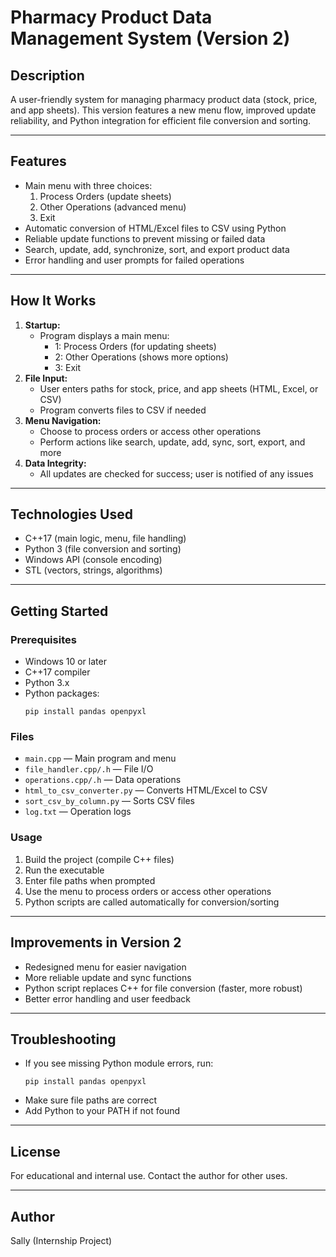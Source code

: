 # Pharmacy Product Data Management System (Version 2)

## Description

A user-friendly system for managing pharmacy product data (stock, price, and app sheets). This version features a new menu flow, improved update reliability, and Python integration for efficient file conversion and sorting.

---

## Features

- Main menu with three choices:
  1. Process Orders (update sheets)
  2. Other Operations (advanced menu)
  3. Exit
- Automatic conversion of HTML/Excel files to CSV using Python
- Reliable update functions to prevent missing or failed data
- Search, update, add, synchronize, sort, and export product data
- Error handling and user prompts for failed operations

---

## How It Works

1. **Startup:**
   - Program displays a main menu:
     - 1: Process Orders (for updating sheets)
     - 2: Other Operations (shows more options)
     - 3: Exit
2. **File Input:**
   - User enters paths for stock, price, and app sheets (HTML, Excel, or CSV)
   - Program converts files to CSV if needed
3. **Menu Navigation:**
   - Choose to process orders or access other operations
   - Perform actions like search, update, add, sync, sort, export, and more
4. **Data Integrity:**
   - All updates are checked for success; user is notified of any issues

---

## Technologies Used

- C++17 (main logic, menu, file handling)
- Python 3 (file conversion and sorting)
- Windows API (console encoding)
- STL (vectors, strings, algorithms)

---

## Getting Started

### Prerequisites
- Windows 10 or later
- C++17 compiler
- Python 3.x
- Python packages:
  ```
  pip install pandas openpyxl
  ```

### Files
- `main.cpp` — Main program and menu
- `file_handler.cpp/.h` — File I/O
- `operations.cpp/.h` — Data operations
- `html_to_csv_converter.py` — Converts HTML/Excel to CSV
- `sort_csv_by_column.py` — Sorts CSV files
- `log.txt` — Operation logs

### Usage
1. Build the project (compile C++ files)
2. Run the executable
3. Enter file paths when prompted
4. Use the menu to process orders or access other operations
5. Python scripts are called automatically for conversion/sorting

---

## Improvements in Version 2
- Redesigned menu for easier navigation
- More reliable update and sync functions
- Python script replaces C++ for file conversion (faster, more robust)
- Better error handling and user feedback

---

## Troubleshooting
- If you see missing Python module errors, run:
  ```
  pip install pandas openpyxl
  ```
- Make sure file paths are correct
- Add Python to your PATH if not found

---

## License
For educational and internal use. Contact the author for other uses.

---

## Author
Sally (Internship Project) 
